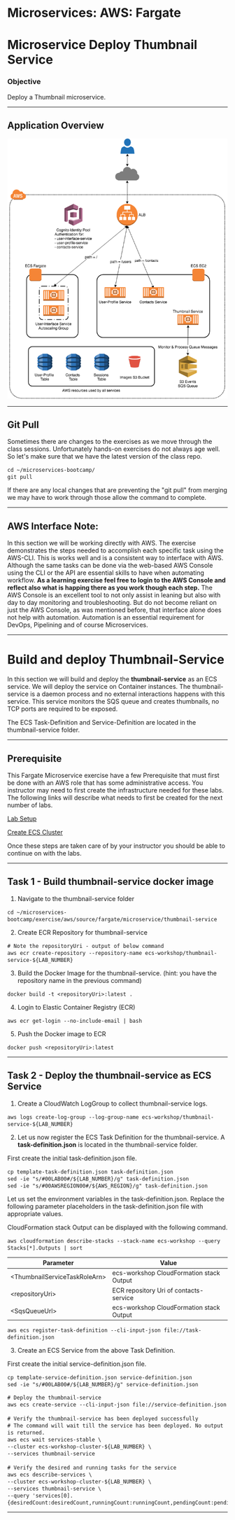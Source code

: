 # Microservices: AWS: Fargate
# Microservice Deploy Thumbnail Service

### Objective

Deploy a Thumbnail microservice.

___

## Application Overview

![Application Architecture](images/application-architecture.png)

___

## Git Pull

Sometimes there are changes to the exercises as we move through the class sessions.  Unfortunately hands-on exercises do not always age well.  So let's make sure that we have the latest version of the class repo.

~~~shell
cd ~/microservices-bootcamp/
git pull
~~~

If there are any local changes that are preventing the "git pull" from merging we may have to work through those allow the command to complete.

___

## AWS Interface Note:

In this section we will be working directly with AWS.  The exercise demonstrates the steps needed to accomplish each specific task using the AWS-CLI.  This is works well and is a consistent way to interface with AWS.  Although the same tasks can be done via the web-based AWS Console using the CLI or the API are essential skills to have when automating workflow.  __As a learning exercise feel free to login to the AWS Console and reflect also what is happing there as you work though each step.__  The AWS Console is an excellent tool to not only assist in leaning but also with day to day monitoring and troubleshooting.   But do not become reliant on just the AWS Console, as was mentioned before, that interface alone does not help with automation.  Automation is an essential requirement for DevOps, Pipelining and of course Microservices.

___


# Build and deploy Thumbnail-Service

In this section we will build and deploy the **thumbnail-service** as an ECS service. We will deploy the service on Container instances. The thumbnail-service is a daemon process and no external interactions happens with this service. This service monitors the SQS queue and creates thumbnails, no TCP ports are required to be exposed.

The ECS Task-Definition and Service-Definition are located in the thumbnail-service folder.

___

## Prerequisite

This Fargate Microservice exercise have a few Prerequisite that must first be done with an AWS role that has some administrative access.  You instructor may need to first create the infrastructure needed for these labs.  The following links will describe what needs to first be created for the next number of labs.

[Lab Setup](microserviceLabSetup.md)

[Create ECS Cluster](microserviceCreateEcsCluster.md)

Once these steps are taken care of by your instructor you should be able to continue on with the labs.

___

## Task 1 - Build thumbnail-service docker image

1. Navigate to the thumbnail-service folder

~~~shell
cd ~/microservices-bootcamp/exercise/aws/source/fargate/microservice/thumbnail-service
~~~

2. Create ECR Repository for thumbnail-service

~~~shell
# Note the repositoryUri - output of below command
aws ecr create-repository --repository-name ecs-workshop/thumbnail-service-${LAB_NUMBER}
~~~

3. Build the Docker Image for the thumbnail-service. (hint: you have the repository name in the previous command)

~~~shell
docker build -t <repositoryUri>:latest .
~~~

4. Login to Elastic Container Registry (ECR)

~~~shell
aws ecr get-login --no-include-email | bash
~~~

5. Push the Docker image to ECR

~~~shell
docker push <repositoryUri>:latest
~~~

___

## Task 2 - Deploy the thumbnail-service as ECS Service

1. Create a CloudWatch LogGroup to collect thumbnail-service logs.

~~~shell
aws logs create-log-group --log-group-name ecs-workshop/thumbnail-service-${LAB_NUMBER}
~~~

2. Let us now register the ECS Task Definition for the thumbnail-service. A **task-definition.json** is located in the thumbnail-service folder.

First create the initial task-definition.json file.

~~~shell
cp template-task-definition.json task-definition.json
sed -ie "s/#00LAB00#/${LAB_NUMBER}/g" task-definition.json
sed -ie "s/#00AWSREGION00#/${AWS_REGION}/g" task-definition.json
~~~

Let us set the environment variables in the task-definition.json. Replace the following parameter placeholders in the task-definition.json file with appropriate values.

CloudFormation stack Output can be displayed with the following command.

~~~shell
aws cloudformation describe-stacks --stack-name ecs-workshop --query Stacks[*].Outputs | sort
~~~

|Parameter                           | Value                                   |
|------------------------------------|-----------------------------------------|
|&lt;ThumbnailServiceTaskRoleArn&gt; | ecs-workshop CloudFormation stack Output|
|&lt;repositoryUri&gt;               | ECR repository Uri of contacts-service  |
|&lt;SqsQueueUrl>                    | ecs-workshop CloudFormation stack Output|

~~~shell
aws ecs register-task-definition --cli-input-json file://task-definition.json
~~~

3. Create an ECS Service from the above Task Definition.

First create the initial service-definition.json file.

~~~shell
cp template-service-definition.json service-definition.json
sed -ie "s/#00LAB00#/${LAB_NUMBER}/g" service-definition.json
~~~

~~~shell
# Deploy the thumbnail-service
aws ecs create-service --cli-input-json file://service-definition.json

# Verify the thumbnail-service has been deployed successfully
# The command will wait till the service has been deployed. No output is returned.
aws ecs wait services-stable \
--cluster ecs-workshop-cluster-${LAB_NUMBER} \
--services thumbnail-service

# Verify the desired and running tasks for the service
aws ecs describe-services \
--cluster ecs-workshop-cluster-${LAB_NUMBER} \
--services thumbnail-service \
--query 'services[0].{desiredCount:desiredCount,runningCount:runningCount,pendingCount:pendingCount}'
~~~

___
